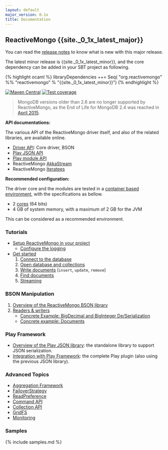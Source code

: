 ```yaml
---
layout: default
major_version: 0.1x
title: Documentation
---
```


## ReactiveMongo {{site._0_1x_latest_major}}

You can read the [release notes](release-details.html) to know what is new with this major release.

The latest minor release is {{site._0_1x_latest_minor}}, and the core dependency can be added in your SBT project as following.

{% highlight ocaml %}
libraryDependencies ++= Seq(
  "org.reactivemongo" %% "reactivemongo" % "{{site._0_1x_latest_minor}}")
{% endhighlight %}

[![Maven Central](https://maven-badges.herokuapp.com/maven-central/org.reactivemongo/reactivemongo_{{site._0_1x_scala_major}}/badge.svg)](https://maven-badges.herokuapp.com/maven-central/org.reactivemongo/reactivemongo_{{site._0_1x_scala_major}}/)
[![Test coverage](https://img.shields.io/badge/coverage-60%25-yellowgreen.svg)](http://reactivemongo.github.io/ReactiveMongo/coverage/{{site._0_1x_latest_minor}}/)

> MongoDB versions older than 2.6 are no longer supported by ReactiveMongo, as the End of Life for MongoDB 2.4 was reached in [April 2015](https://www.mongodb.com/support-policy).

**API documentations:**

The various API of the ReactiveMongo driver itself, and also of the related libraries, are available online.

- [Driver API](../api/index.html): Core driver, BSON
- [Play JSON API](https://oss.sonatype.org/service/local/repositories/releases/archive/org/reactivemongo/reactivemongo-play-json_{{site._0_1x_scala_major}}/{{site._0_1x_latest_minor}}/reactivemongo-play-json_{{site._0_1x_scala_major}}-{{site._0_1x_latest_minor}}-javadoc.jar/!/index.html)
- [Play module API](https://oss.sonatype.org/service/local/repositories/releases/archive/org/reactivemongo/play2-reactivemongo_{{site._0_1x_scala_major}}/{{site._0_1x_latest_minor}}/play2-reactivemongo_{{site._0_1x_scala_major}}-{{site._0_1x_latest_minor}}-javadoc.jar/!/index.html)
- ReactiveMongo [AkkaStream](https://oss.sonatype.org/service/local/repositories/releases/archive/org/reactivemongo/reactivemongo-akkastream_{{site._0_1x_scala_major}}/{{site._0_1x_latest_minor}}/reactivemongo-akkastream_{{site._0_1x_scala_major}}-{{site._0_1x_latest_minor}}-javadoc.jar/!/index.html)
- ReactiveMongo [Iteratees](https://oss.sonatype.org/service/local/repositories/releases/archive/org/reactivemongo/reactivemongo-iteratees_{{site._0_1x_scala_major}}/{{site._0_1x_latest_minor}}/reactivemongo-iteratees_{{site._0_1x_scala_major}}-{{site._0_1x_latest_minor}}-javadoc.jar/!/index.html)

**Recommended configuration:**

The driver core and the modules are tested in a [container based environment](https://docs.travis-ci.com/user/ci-environment/#Virtualization-environments), with the specifications as bellow.

- 2 [cores](https://cloud.google.com/compute/) (64 bits)
- 4 GB of system memory, with a maximum of 2 GB for the JVM

This can be considered as a recommended environment.

### Tutorials

- [Setup ReactiveMongo in your project](tutorial/setup.html)
    - [Configure the logging](tutorial/setup.html#logging)
- [Get started](tutorial/getstarted.html)
   1. [Connect to the database](tutorial/connect-database.html)
   2. [Open database and collections](tutorial/database-and-collection.html)
   3. [Write documents](tutorial/write-documents.html) (`insert`, `update`, `remove`)
   4. [Find documents](tutorial/find-documents.html)
   5. [Streaming](tutorial/streaming.html)

### BSON Manipulation

1. [Overview of the ReactiveMongo BSON library](bson/overview.html)
2. [Readers & writers](bson/typeclasses.html)
    - [Concrete Example: BigDecimal and BigInteger De/Serialization](bson/example-bigdecimal.html)
    - [Concrete example: Documents](bson/example-document.html)

### Play Framework

- [Overview of the Play JSON library](json/overview.html): the standalone library to support JSON serialization.
- [Integration with Play Framework](tutorial/play.html): the complete Play plugin (also using the previous JSON library).

### Advanced Topics

- [Aggregation Framework](advanced-topics/aggregation.html)
- [FailoverStrategy](advanced-topics/failoverstrategy.html)
- [ReadPreference](advanced-topics/read-preferences.html)
- [Command API](advanced-topics/commands.html)
- [Collection API](advanced-topics/collection-api.html)
- [GridFS](advanced-topics/gridfs.html)
- [Monitoring](advanced-topics/monitoring.html)

### Samples

{% include samples.md %}
